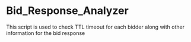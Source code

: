 # Bid_Response_Analyzer
This script is used to check TTL timeout for each bidder along with other information for the bid response 
